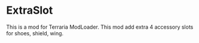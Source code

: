 # ExtraSlot

This is a mod for Terraria ModLoader.
This mod add extra 4 accessory slots for shoes, shield, wing.
